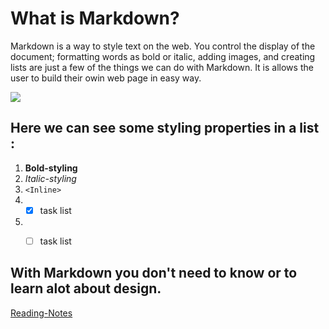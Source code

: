 # What is Markdown?
Markdown is a way to style text on the web. You control the display of the document; formatting words 
as bold or italic, adding images, and creating lists are just a few of the things we can do with Markdown.
It is allows the user to build their owin web page in easy way.

![](https://upload.wikimedia.org/wikipedia/commons/thumb/4/48/Markdown-mark.svg/1200px-Markdown-mark.svg.png)
## Here we can see some styling properties in a list  :
1. **Bold-styling**
2. *Italic-styling* 
3. `<Inline>`
4. - [x] task list
5. - [ ] task list




## With Markdown you don't need to know or to learn alot about design.

[Reading-Notes](https://omar-zoubi.github.io/reading-notes/)
